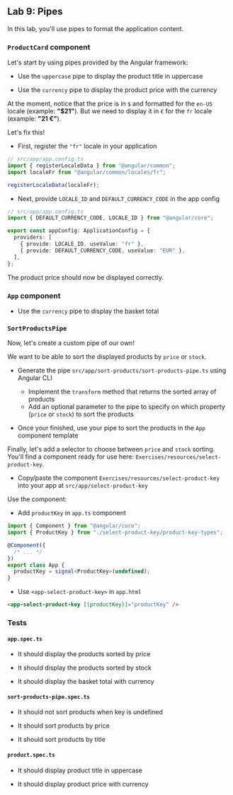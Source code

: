 ## Lab 9: Pipes

In this lab, you'll use pipes to format the application content.

### `ProductCard` component

Let's start by using pipes provided by the Angular framework:

- Use the `uppercase` pipe to display the product title in uppercase

- Use the `currency` pipe to display the product price with the currency

At the moment, notice that the price is in `$` and formatted for the `en-US` locale (example: **"$21"**).
But we need to display it in `€` for the `fr` locale (example: **"21 €"**).

Let's fix this!

- First, register the `"fr"` locale in your application

```ts
// src/app/app.config.ts
import { registerLocaleData } from "@angular/common";
import localeFr from "@angular/common/locales/fr";

registerLocaleData(localeFr);
```

- Next, provide `LOCALE_ID` and `DEFAULT_CURRENCY_CODE` in the app config

```ts
// src/app/app.config.ts
import { DEFAULT_CURRENCY_CODE, LOCALE_ID } from "@angular/core";

export const appConfig: ApplicationConfig = {
  providers: [
    { provide: LOCALE_ID, useValue: "fr" },
    { provide: DEFAULT_CURRENCY_CODE, useValue: "EUR" },
  ],
};
```

The product price should now be displayed correctly.

### `App` component

- Use the `currency` pipe to display the basket total



### `SortProductsPipe`

Now, let's create a custom pipe of our own!

We want to be able to sort the displayed products by `price` or `stock`.

- Generate the pipe `src/app/sort-products/sort-products-pipe.ts` using Angular CLI

  - Implement the `transform` method that returns the sorted array of products
  - Add an optional parameter to the pipe to specify on which property (`price` or `stock`) to sort the products

- Once your finished, use your pipe to sort the products in the `App` component template

Finally, let's add a selector to choose between `price` and `stock` sorting.
You'll find a component ready for use here: `Exercises/resources/select-product-key`.

- Copy/paste the component `Exercises/resources/select-product-key` into your app at `src/app/select-product-key`

Use the component:

- Add `productKey` in `app.ts` component

```ts
import { Component } from "@angular/core";
import { ProductKey } from "./select-product-key/product-key-types";

@Component({
  /* ... */
})
export class App {
  productKey = signal<ProductKey>(undefined);
}
```

- Use `<app-select-product-key>` in `app.html`

```html
<app-select-product-key [(productKey)]="productKey" />
```



### Tests

#### `app.spec.ts`

- It should display the products sorted by price

- It should display the products sorted by stock

- It should display the basket total with currency

#### `sort-products-pipe.spec.ts`

- It should not sort products when key is undefined

- It should sort products by price

- It should sort products by title

#### `product.spec.ts`

- It should display product title in uppercase

- It should display product price with currency


